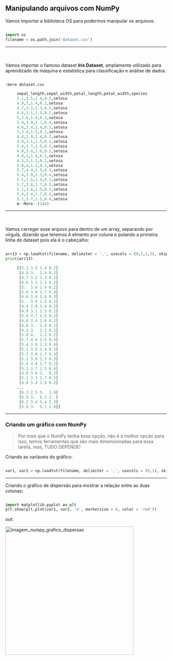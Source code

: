 

## Manipulando arquivos com NumPy
Vamos importar a biblioteca OS para podermos manipular os arquivos:
```python title='python'

import os
filename = os.path.join('dataset.csv')
```


***


ㅤ


Vamos importar o famoso dataset **Iris Dataset**, amplamente utilizado para aprendizado de máquina e estatística para classificação e análise de dados.
```python title='python'

!more dataset.csv
```
```python title='out:' 
     sepal_length,sepal_width,petal_length,petal_width,species
     5.1,3.5,1.4,0.2,setosa
     4.9,3,1.4,0.2,setosa
     4.7,3.2,1.3,0.2,setosa
     4.6,3.1,1.5,0.2,setosa
     5,3.6,1.4,0.2,setosa
     5.4,3.9,1.7,0.4,setosa
     4.6,3.4,1.4,0.3,setosa
     5,3.4,1.5,0.2,setosa
     4.4,2.9,1.4,0.2,setosa
     4.9,3.1,1.5,0.1,setosa
     5.4,3.7,1.5,0.2,setosa
     4.8,3.4,1.6,0.2,setosa
     4.8,3,1.4,0.1,setosa
     4.3,3,1.1,0.1,setosa
     5.8,4,1.2,0.2,setosa
     5.7,4.4,1.5,0.4,setosa
     5.4,3.9,1.3,0.4,setosa
     5.1,3.5,1.4,0.3,setosa
     5.7,3.8,1.7,0.3,setosa
     5.1,3.8,1.5,0.3,setosa
     5.4,3.4,1.7,0.2,setosa
     5.1,3.7,1.5,0.4,setosa
     m--More--(14%)
```


***


ㅤ

Vamos carregar esse arquivo para dentro de um array, separando por vírgula, dizando que teremos 4 elmento por coluna e pulando a primeira linha do dataset pois ela é o cabeçalho:
```python title='python'

arr13 = np.loadtxt(filename, delimiter = ',', usecols = (0,1,2,3), skiprows = 1)
print(arr13)
```
```python title='out:'
     [[5.1 3.5 1.4 0.2]
      [4.9 3.  1.4 0.2]
      [4.7 3.2 1.3 0.2]
      [4.6 3.1 1.5 0.2]
      [5.  3.6 1.4 0.2]
      [5.4 3.9 1.7 0.4]
      [4.6 3.4 1.4 0.3]
      [5.  3.4 1.5 0.2]
      [4.4 2.9 1.4 0.2]
      [4.9 3.1 1.5 0.1]
      [5.4 3.7 1.5 0.2]
      [4.8 3.4 1.6 0.2]
      [4.8 3.  1.4 0.1]
      [4.3 3.  1.1 0.1]
      [5.8 4.  1.2 0.2]
      [5.7 4.4 1.5 0.4]
      [5.4 3.9 1.3 0.4]
      [5.1 3.5 1.4 0.3]
      [5.7 3.8 1.7 0.3]
      [5.1 3.8 1.5 0.3]
      [5.4 3.4 1.7 0.2]
      [5.1 3.7 1.5 0.4]
      [4.6 3.6 1.  0.2]
      [5.1 3.3 1.7 0.5]
      [4.8 3.4 1.9 0.2]
     ...
      [6.3 2.5 5.  1.9]
      [6.5 3.  5.2 2. ]
      [6.2 3.4 5.4 2.3]
      [5.9 3.  5.1 1.8]]
```


***


### Criando um gráfico com NumPy
>Por mais que o NumPy tenha essa opção, não é a melhor opção para isso, temos ferramentas que são mais dimensionadas para essa tarefa, mas, TUDO DEPENDE!

Criando as variáveis do gráfico:
```python title='python'

var1, var2 = np.loadtxt(filename, delimiter = ',', usecols = (0,1), skiprows = 1, unpack = True)
```

***


Criando o gráfico de dispersão para mostrar a relação entre as duas colunas:
```python title='python'

import matplotlib.pyplot as plt
plt.show(plt.plot(var1, var2, 'o', markersize = 6, color = 'red'))
```

out:

<img src="../../../../assets/grafico_dispersao_numpy.png" alt="imagem_numpy_grafico_dispersao" style='width: 400px;'>


